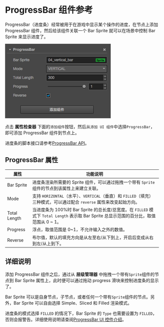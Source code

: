 # ProgressBar 组件参考

ProgressBar（进度条）经常被用于在游戏中显示某个操作的进度，在节点上添加 ProgressBar 组件，然后给该组件关联一个
Bar Sprite 就可以在场景中控制 Bar Sprite 来显示进度了。

![add-progressbar](./progress/add-progressbar.png)

点击 **属性检查器** 下面的`添加组件`按钮，然后从`添加 UI 组件`中选择`ProgressBar`，即可添加 ProgressBar 组件到节点上。

进度条的脚本接口请参考[ProgressBar API](../api/classes/ProgressBar.html)。

## ProgressBar 属性

| 属性 |   功能说明
| -------------- | ----------- |
| Bar Sprite | 进度条渲染所需要的 Sprite 组件，可以通过拖拽一个带有 `Sprite`组件的节点到该属性上来建立关联。
| Mode | 支持 `HORIZONTAL`（水平）、`VERTICAL`（垂直）和 `FILLED`（填充）三种模式，可以通过配合 `reverse` 属性来改变起始方向。
| Total Length | 当进度条为 100%时 Bar Sprite 的总长度/总宽度。在 `FILLED` 模式下 `Total Length` 表示取 Bar Sprite 总显示范围的百分比，取值范围从 0 ~ 1。
|Progress | 浮点，取值范围是 0~1，不允许输入之外的数值。
|Reverse | 布尔值，默认的填充方向是从左至右/从下到上，开启后变成从右到左/从上到下。

## 详细说明

添加 ProgressBar 组件之后，通过从 **层级管理器** 中拖拽一个带有`Sprite`组件的节点到 Bar Sprite 属性上，此时便可以通过拖动 progress 滑块来控制进度条的显示了。

Bar Sprite 可以是自身节点，子节点，或者任何一个带有`Sprite`组件的节点。另外，Bar Sprite 可以自由选择 Simple、Sliced 和 Filled 渲染模式。

进度条的模式选择 `FILLED` 的情况下，Bar Sprite 的 `Type` 也需要设置为 `FILLED`，否则会报警告。详细使用说明请查阅[ProgressBar UI 控件介绍](../ui/ui-components.md#progressbar-)。
